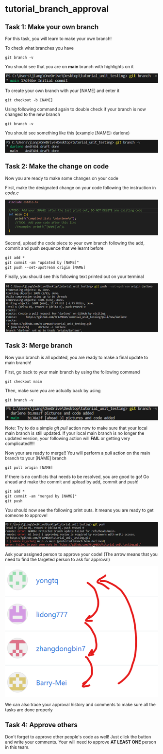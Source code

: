# tutorial_branch_approval

## Task 1: Make your own branch
For this task, you will learn to make your own branch!

To check what branches you have 

    git branch -v

You should see that you are on **main** branch with highlights on it

![image](./imgs/main_branch_init.png)

To create your own branch with your \[NAME\] and enter it

    git checkout -b [NAME]

Using following command again to double check if your branch is now changed to the new branch

    git branch -v

You should see something like this (example [NAME]: darlene)

![image](./imgs/new_branch_init.png)

## Task 2: Make the change on code

Now you are ready to make some changes on your code

First, make the designated change on your code following the instruction in *code.c*

![image](./imgs/code_piece.png)

Second, upload the code piece to your own branch following the add, commit and push sequence that we learnt before

    git add *
    git commit -am "updated by [NAME]"
    git push --set-upstream origin [NAME]

Finally, you should see this following text printed out on your terminal

![image](./imgs/code_upload_after_push.png)


## Task 3: Merge branch

Now your branch is all updated, you are ready to make a final update to main branch!

First, go back to your main branch by using the following command

    git checkout main

Then, make sure you are actually back by using

    git branch -v

![image](./imgs/main_branch_after.png)

Note: Try to do a simple *git pull* action now to make sure that your local main branch is still updated. If your local main branch is no longer the updated version, your following action will **FAIL** or getting very complicated!!!!

Now your are ready to merge!! You will perform a *pull* action on the main branch to your [NAME] branch

    git pull origin [NAME]

If there is no conflicts that needs to be resolved, you are good to go! Go ahead and make the commit and upload by add, commit and push!

    git add *
    git commit -am "merged by [NAME]"
    git push

You should now see the following print outs. It means you are ready to get someone to approve!

![image](./imgs/push_need_approval.png)

Ask your assigned person to approve your code! (The arrow means that you need to find the targeted person to ask for approval)

![image](./imgs/approval_list.png)

We can also trace your approval history and comments to make sure all the tasks are done properly


## Task 4: Approve others

Don't forget to approve other people's code as well! Just click the button and write your comments. Your will need to approve **AT LEAST ONE** person in this team.

